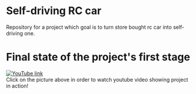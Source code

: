 # Self-driving RC car
Repository for a project which goal is to turn store bought rc car into self-driving one.

# Final state of the project's first stage
[![YouTube link](http://img.youtube.com/vi/g8TUMViygus/0.jpg)](http://www.youtube.com/watch?v=g8TUMViygus "Self driving rc car demo")\
Click on the picture above in order to watch youtube video showing project in action!
